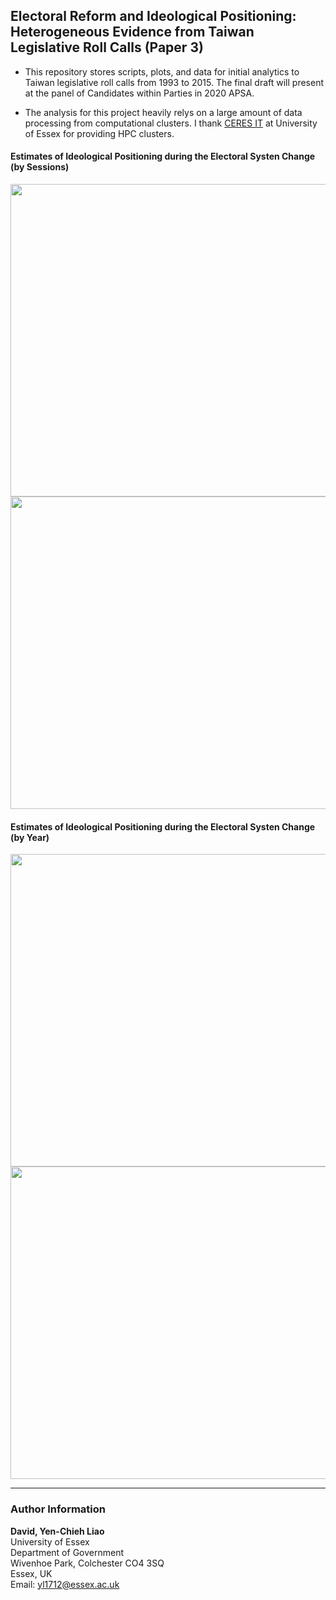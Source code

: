 ##  Electoral Reform and Ideological Positioning: Heterogeneous Evidence from Taiwan Legislative Roll Calls (Paper 3)

- This repository stores scripts, plots, and data for initial analytics to Taiwan legislative roll calls from 1993 to 2015. The final draft will present at the panel of Candidates within Parties in 2020 APSA. 

- The analysis for this project heavily relys on a large amount of data processing from computational clusters. I thank [CERES IT](https://hpc.essex.ac.uk/) at University of Essex for providing HPC clusters.


#### Estimates of Ideological Positioning during the Electoral Systen Change (by Sessions)
<img align="justify" src="https://github.com/yl17124/taiwanRC/blob/master/plot_code_files/figure-gfm/unnamed-chunk-5-1.png" width="700" height="500" />

<img src="https://github.com/yl17124/taiwanRC/blob/master/plot_code_files/figure-gfm/unnamed-chunk-6-1.png" width="700" height="500" />


#### Estimates of Ideological Positioning during the Electoral Systen Change (by Year)
<img src="https://github.com/yl17124/taiwanRC/blob/master/plot_code_files/figure-gfm/unnamed-chunk-7-1.png" width="700" height="500" />

<img src="https://github.com/yl17124/taiwanRC/blob/master/plot_code_files/figure-gfm/unnamed-chunk-8-1.png" width="700" height="500" />


---

### Author Information
**David, Yen-Chieh Liao**  <br />
University of Essex <br />
Department of Government<br />
Wivenhoe Park, Colchester CO4 3SQ<br />
Essex, UK<br />
Email: yl1712@essex.ac.uk<br />

